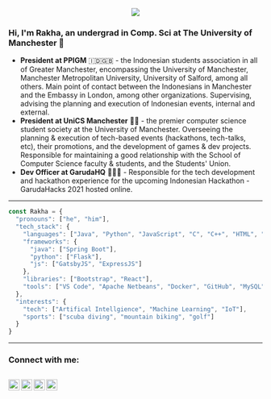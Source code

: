 <p align="center">
  <a href="https://komarev.com/ghpvc/?username=rakhadjo&color=blueviolet&style=flat"><img src="https://komarev.com/ghpvc/?username=rakhadjo&color=blueviolet&style=flat" /></a>
  <br>
</p>

### Hi, I'm Rakha, an undergrad in Comp. Sci at The University of Manchester 🤘
- **President at PPIGM** 🇮🇩🇬🇧 - the Indonesian students association in all of Greater Manchester, encompassing the University of Manchester, Manchester Metropolitan University, University of Salford, among all others. Main point of contact between the Indonesians in Manchester and the Embassy in London, among other organizations. Supervising, advising the planning and execution of Indonesian events, internal and external. 
- **President at UniCS Manchester** 👨‍💻 - the premier computer science student society at the University of Manchester. Overseeing the planning & execution of tech-based events (hackathons, tech-talks, etc), their promotions, and the development of games & dev projects. Responsible for maintaining a good relationship with the School of Computer Science faculty & students, and the Students' Union.
- **Dev Officer at GarudaHQ** 🦅🇮🇩 - Responsible for the tech development and hackathon experience for the upcoming Indonesian Hackathon - GarudaHacks 2021 hosted online.
---
```javascript
const Rakha = {
  "pronouns": ["he", "him"],
  "tech_stack": {
    "languages": ["Java", "Python", "JavaScript", "C", "C++", "HTML", "CSS", "SQL"],
    "frameworks": {
      "java": ["Spring Boot"],
      "python": ["Flask"],
      "js": ["GatsbyJS", "ExpressJS"]
    },
    "libraries": ["Bootstrap", "React"],
    "tools": ["VS Code", "Apache Netbeans", "Docker", "GitHub", "MySQL", "MongoDB", "Heroku"]
  },
  "interests": {
    "tech": ["Artifical Intellgience", "Machine Learning", "IoT"],
    "sports": ["scuba diving", "mountain biking", "golf"]
  }
}
```
---
### Connect with me:

[<img align="left" alt="LinkedIn" width="22px" src="https://cdn.jsdelivr.net/npm/simple-icons@v3/icons/linkedin.svg" />][linkedin]
[<img align="left" alt="Instagram" width="22px" src="https://cdn.jsdelivr.net/npm/simple-icons@v3/icons/instagram.svg" />][instagram]
[<img align="left" alt="WhatsApp" width="22px" src="https://cdn.jsdelivr.net/npm/simple-icons@v3/icons/whatsapp.svg" />][whatsapp]
[<img align="left" alt="Instagram" width="22px" src="https://cdn.jsdelivr.net/npm/simple-icons@v3/icons/twitter.svg" />][twitter]
<br />
---

[instagram]: https://instagram.com/rakhadjo
[linkedin]: https://linkedin.com/in/rakhadjo
[messenger]: https://m.me/rakhadjo
[facebook]: https://facebook.com/rakhadjo
[spotify]: https://open.spotify.com/user/21gebng7mayl42kqhgdbs3lsa?si=Y0N1SyUcQnSYYIudmRF3lA
[whatsapp]: https://wa.me/447871347950
[codestackr]: https://github.com/codeSTACKr/codeSTACKr/blob/master/README.md
[twitter]: https://twitter.com/rakhadjo
